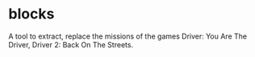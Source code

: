 # blocks
A tool to extract, replace the missions of the games Driver: You Are The Driver, Driver 2: Back On The Streets.
